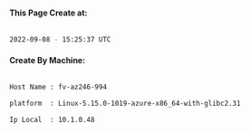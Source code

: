 
   
#### This Page Create at:

```bash

2022-09-08 - 15:25:37 UTC

```

#### Create By Machine:

```bash

Host Name : fv-az246-994

platform  : Linux-5.15.0-1019-azure-x86_64-with-glibc2.31

Ip Local  : 10.1.0.48

```

